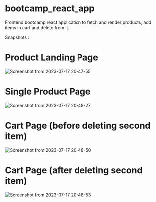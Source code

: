 # bootcamp_react_app
Frontend bootcamp react application to fetch and render products, add items in cart and delete from it.

Snapshots : 

# Product Landing Page
![Screenshot from 2023-07-17 20-47-55](https://github.com/Atul-Ranjan-Scaler/bootcamp_react_app/assets/138489920/56af37ed-392f-42f0-8527-16e8f983817b)

# Single Product Page 
![Screenshot from 2023-07-17 20-48-27](https://github.com/Atul-Ranjan-Scaler/bootcamp_react_app/assets/138489920/1922ed6f-8d4d-48b2-ac06-fd27923e02ab)

# Cart Page (before deleting second item)
![Screenshot from 2023-07-17 20-48-50](https://github.com/Atul-Ranjan-Scaler/bootcamp_react_app/assets/138489920/fc08d17e-31f3-47e5-91bc-9f437fcd953c)

# Cart Page (after deleting second item)
![Screenshot from 2023-07-17 20-48-53](https://github.com/Atul-Ranjan-Scaler/bootcamp_react_app/assets/138489920/114b893b-9f3d-4083-a55a-c5a7fff23009)

